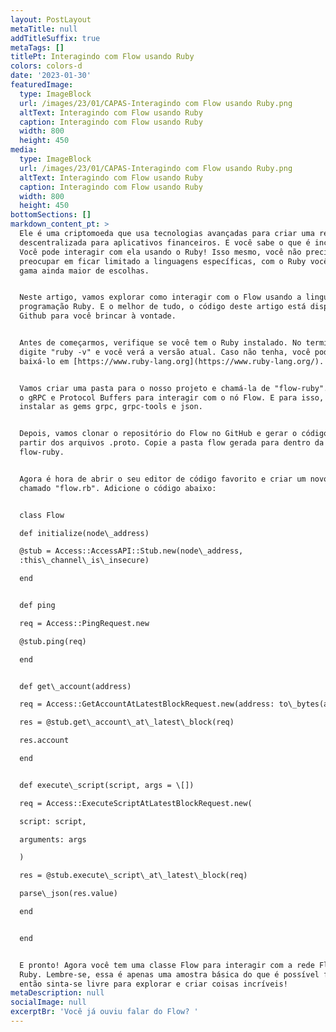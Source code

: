 ```yaml
---
layout: PostLayout
metaTitle: null
addTitleSuffix: true
metaTags: []
titlePt: Interagindo com Flow usando Ruby
colors: colors-d
date: '2023-01-30'
featuredImage:
  type: ImageBlock
  url: /images/23/01/CAPAS-Interagindo com Flow usando Ruby.png
  altText: Interagindo com Flow usando Ruby
  caption: Interagindo com Flow usando Ruby
  width: 800
  height: 450
media:
  type: ImageBlock
  url: /images/23/01/CAPAS-Interagindo com Flow usando Ruby.png
  altText: Interagindo com Flow usando Ruby
  caption: Interagindo com Flow usando Ruby
  width: 800
  height: 450
bottomSections: []
markdown_content_pt: >
  Ele é uma criptomoeda que usa tecnologias avançadas para criar uma rede
  descentralizada para aplicativos financeiros. E você sabe o que é incrível?
  Você pode interagir com ela usando o Ruby! Isso mesmo, você não precisa se
  preocupar em ficar limitado a linguagens específicas, com o Ruby você tem uma
  gama ainda maior de escolhas.


  Neste artigo, vamos explorar como interagir com o Flow usando a linguagem de
  programação Ruby. E o melhor de tudo, o código deste artigo está disponível no
  Github para você brincar à vontade.


  Antes de começarmos, verifique se você tem o Ruby instalado. No terminal,
  digite "ruby -v" e você verá a versão atual. Caso não tenha, você pode
  baixá-lo em [https://www.ruby-lang.org](https://www.ruby-lang.org/).


  Vamos criar uma pasta para o nosso projeto e chamá-la de "flow-ruby". Usaremos
  o gRPC e Protocol Buffers para interagir com o nó Flow. E para isso, vamos
  instalar as gems grpc, grpc-tools e json.


  Depois, vamos clonar o repositório do Flow no GitHub e gerar o código Ruby a
  partir dos arquivos .proto. Copie a pasta flow gerada para dentro da pasta
  flow-ruby.


  Agora é hora de abrir o seu editor de código favorito e criar um novo arquivo
  chamado "flow.rb". Adicione o código abaixo:


  class Flow

  def initialize(node\_address)

  @stub = Access::AccessAPI::Stub.new(node\_address,
  :this\_channel\_is\_insecure)

  end


  def ping

  req = Access::PingRequest.new

  @stub.ping(req)

  end


  def get\_account(address)

  req = Access::GetAccountAtLatestBlockRequest.new(address: to\_bytes(address))

  res = @stub.get\_account\_at\_latest\_block(req)

  res.account

  end


  def execute\_script(script, args = \[])

  req = Access::ExecuteScriptAtLatestBlockRequest.new(

  script: script,

  arguments: args

  )

  res = @stub.execute\_script\_at\_latest\_block(req)

  parse\_json(res.value)

  end


  end


  E pronto! Agora você tem uma classe Flow para interagir com a rede Flow usando
  Ruby. Lembre-se, essa é apenas uma amostra básica do que é possível fazer,
  então sinta-se livre para explorar e criar coisas incríveis!
metaDescription: null
socialImage: null
excerptBr: 'Você já ouviu falar do Flow? '
---
```

